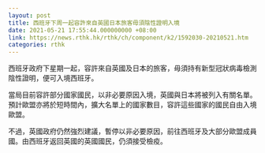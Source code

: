 ```yaml
---
layout: post
title: 西班牙下周一起容許來自英國日本旅客毋須陰性證明入境
date: 2021-05-21 17:55:44.000000000 +08:00
link: https://news.rthk.hk/rthk/ch/component/k2/1592030-20210521.htm
categories: rthk
---
```


西班牙政府下星期一起，容許來自英國及日本的旅客，毋須持有新型冠狀病毒檢測陰性證明，便可入境西班牙。

當局目前容許部分國家國民，以非必要原因入境，英國與日本將被列入有關名單。預計歐盟亦將於短時間內，擴大名單上的國家數目，容許這些國家的國民自由入境歐盟。

不過，英國政府仍然強烈建議，暫停以非必要原因，前往西班牙及大部分歐盟成員國。由西班牙返回英國的英國國民，仍須接受檢疫。
